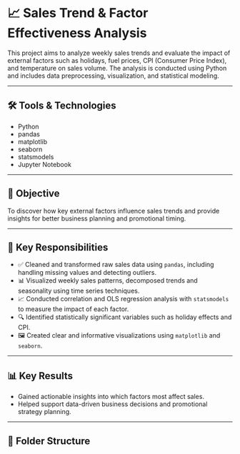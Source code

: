 # 📈 Sales Trend & Factor Effectiveness Analysis

This project aims to analyze weekly sales trends and evaluate the impact of external factors such as holidays, fuel prices, CPI (Consumer Price Index), and temperature on sales volume. The analysis is conducted using Python and includes data preprocessing, visualization, and statistical modeling.

---

## 🛠 Tools & Technologies

- Python
- pandas
- matplotlib
- seaborn
- statsmodels
- Jupyter Notebook

---

## 🎯 Objective

To discover how key external factors influence sales trends and provide insights for better business planning and promotional timing.

---

## 📌 Key Responsibilities

- ✅ Cleaned and transformed raw sales data using `pandas`, including handling missing values and detecting outliers.
- 📊 Visualized weekly sales patterns, decomposed trends and seasonality using time series techniques.
- 📈 Conducted correlation and OLS regression analysis with `statsmodels` to measure the impact of each factor.
- 🔍 Identified statistically significant variables such as holiday effects and CPI.
- 🖼 Created clear and informative visualizations using `matplotlib` and `seaborn`.

---

## 📊 Key Results

- Gained actionable insights into which factors most affect sales.
- Helped support data-driven business decisions and promotional strategy planning.

---

## 📁 Folder Structure

